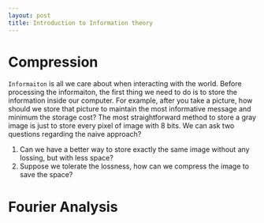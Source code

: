 ```yaml
---
layout: post
title: Introduction to Information theory
---
```



Compression
==========
`Informaiton` is all we care about when interacting with the world. Before processing the informaiton, the first thing we need to do is to store the information inside our computer. For example, after you take a picture, how should we store that picture to maintain the most informative message and minimum the storage cost? The most straightforward method to store a gray image is just to store every pixel of image with 8 bits. We can ask two questions regarding the naive approach?

1. Can we have a better way to store exactly the same image without any lossing, but with less space?
2. Suppose we tolerate the lossness, how can we compress the image to save the space?

Fourier Analysis
================
